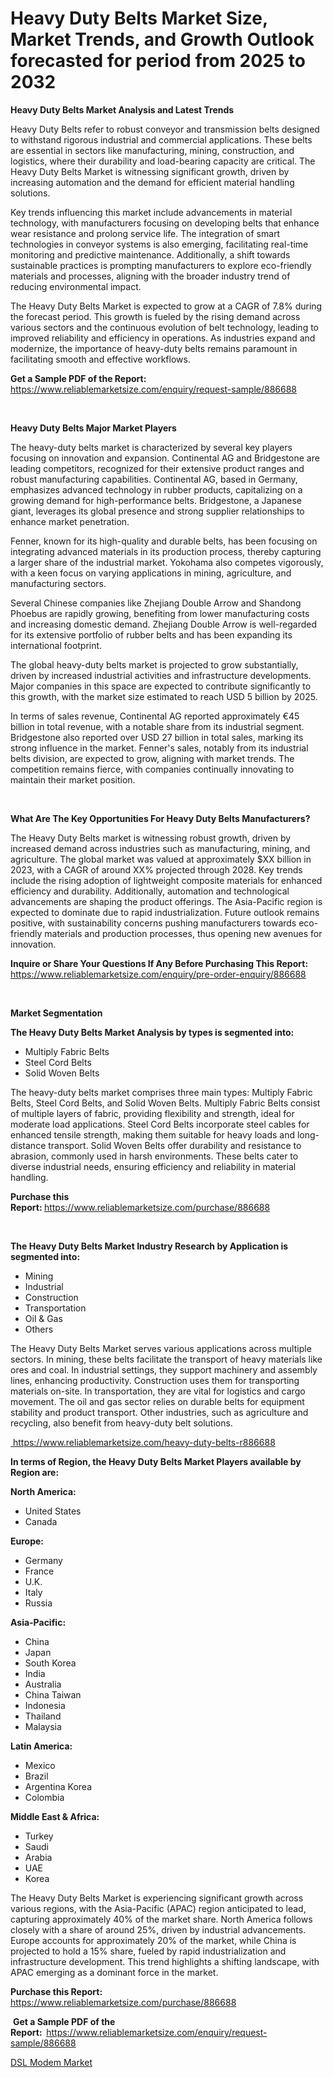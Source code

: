 <p><h1>Heavy Duty Belts Market Size, Market Trends, and Growth Outlook forecasted for period from 2025 to 2032</h1></p><p><strong>Heavy Duty Belts Market Analysis and Latest Trends</strong></p>
<p><p>Heavy Duty Belts refer to robust conveyor and transmission belts designed to withstand rigorous industrial and commercial applications. These belts are essential in sectors like manufacturing, mining, construction, and logistics, where their durability and load-bearing capacity are critical. The Heavy Duty Belts Market is witnessing significant growth, driven by increasing automation and the demand for efficient material handling solutions. </p><p>Key trends influencing this market include advancements in material technology, with manufacturers focusing on developing belts that enhance wear resistance and prolong service life. The integration of smart technologies in conveyor systems is also emerging, facilitating real-time monitoring and predictive maintenance. Additionally, a shift towards sustainable practices is prompting manufacturers to explore eco-friendly materials and processes, aligning with the broader industry trend of reducing environmental impact.</p><p>The Heavy Duty Belts Market is expected to grow at a CAGR of 7.8% during the forecast period. This growth is fueled by the rising demand across various sectors and the continuous evolution of belt technology, leading to improved reliability and efficiency in operations. As industries expand and modernize, the importance of heavy-duty belts remains paramount in facilitating smooth and effective workflows.</p></p>
<p><strong>Get a Sample PDF of the Report:&nbsp;</strong> <a href="https://www.reliablemarketsize.com/enquiry/request-sample/886688?utm_campaign=3456&utm_medium=2&utm_source=Github&utm_content=ia&utm_term=08042025&utm_id=heavy-duty-belts">https://www.reliablemarketsize.com/enquiry/request-sample/886688</a></p>
<p>&nbsp;</p>
<p><strong>Heavy Duty Belts Major Market Players</strong></p>
<p><p>The heavy-duty belts market is characterized by several key players focusing on innovation and expansion. Continental AG and Bridgestone are leading competitors, recognized for their extensive product ranges and robust manufacturing capabilities. Continental AG, based in Germany, emphasizes advanced technology in rubber products, capitalizing on a growing demand for high-performance belts. Bridgestone, a Japanese giant, leverages its global presence and strong supplier relationships to enhance market penetration.</p><p>Fenner, known for its high-quality and durable belts, has been focusing on integrating advanced materials in its production process, thereby capturing a larger share of the industrial market. Yokohama also competes vigorously, with a keen focus on varying applications in mining, agriculture, and manufacturing sectors.</p><p>Several Chinese companies like Zhejiang Double Arrow and Shandong Phoebus are rapidly growing, benefiting from lower manufacturing costs and increasing domestic demand. Zhejiang Double Arrow is well-regarded for its extensive portfolio of rubber belts and has been expanding its international footprint.</p><p>The global heavy-duty belts market is projected to grow substantially, driven by increased industrial activities and infrastructure developments. Major companies in this space are expected to contribute significantly to this growth, with the market size estimated to reach USD 5 billion by 2025.</p><p>In terms of sales revenue, Continental AG reported approximately €45 billion in total revenue, with a notable share from its industrial segment. Bridgestone also reported over USD 27 billion in total sales, marking its strong influence in the market. Fenner's sales, notably from its industrial belts division, are expected to grow, aligning with market trends. The competition remains fierce, with companies continually innovating to maintain their market position.</p></p>
<p>&nbsp;</p>
<p><strong>What Are The Key Opportunities For Heavy Duty Belts Manufacturers?</strong></p>
<p><p>The Heavy Duty Belts market is witnessing robust growth, driven by increased demand across industries such as manufacturing, mining, and agriculture. The global market was valued at approximately $XX billion in 2023, with a CAGR of around XX% projected through 2028. Key trends include the rising adoption of lightweight composite materials for enhanced efficiency and durability. Additionally, automation and technological advancements are shaping the product offerings. The Asia-Pacific region is expected to dominate due to rapid industrialization. Future outlook remains positive, with sustainability concerns pushing manufacturers towards eco-friendly materials and production processes, thus opening new avenues for innovation.</p></p>
<p><strong>Inquire or Share Your Questions If Any Before Purchasing This Report:</strong> <a href="https://www.reliablemarketsize.com/enquiry/pre-order-enquiry/886688?utm_campaign=3456&utm_medium=2&utm_source=Github&utm_content=ia&utm_term=08042025&utm_id=heavy-duty-belts">https://www.reliablemarketsize.com/enquiry/pre-order-enquiry/886688</a></p>
<p>&nbsp;</p>
<p><strong>Market Segmentation</strong></p>
<p><strong>The Heavy Duty Belts Market Analysis by types is segmented into:</strong></p>
<p><ul><li>Multiply Fabric Belts</li><li>Steel Cord Belts</li><li>Solid Woven Belts</li></ul></p>
<p><p>The heavy-duty belts market comprises three main types: Multiply Fabric Belts, Steel Cord Belts, and Solid Woven Belts. Multiply Fabric Belts consist of multiple layers of fabric, providing flexibility and strength, ideal for moderate load applications. Steel Cord Belts incorporate steel cables for enhanced tensile strength, making them suitable for heavy loads and long-distance transport. Solid Woven Belts offer durability and resistance to abrasion, commonly used in harsh environments. These belts cater to diverse industrial needs, ensuring efficiency and reliability in material handling.</p></p>
<p><strong>Purchase this Report:&nbsp;</strong><a href="https://www.reliablemarketsize.com/purchase/886688?utm_campaign=3456&utm_medium=2&utm_source=Github&utm_content=ia&utm_term=08042025&utm_id=heavy-duty-belts">https://www.reliablemarketsize.com/purchase/886688</a></p>
<p>&nbsp;</p>
<p><strong>The Heavy Duty Belts Market Industry Research by Application is segmented into:</strong></p>
<p><ul><li>Mining</li><li>Industrial</li><li>Construction</li><li>Transportation</li><li>Oil & Gas</li><li>Others</li></ul></p>
<p><p>The Heavy Duty Belts Market serves various applications across multiple sectors. In mining, these belts facilitate the transport of heavy materials like ores and coal. In industrial settings, they support machinery and assembly lines, enhancing productivity. Construction uses them for transporting materials on-site. In transportation, they are vital for logistics and cargo movement. The oil and gas sector relies on durable belts for equipment stability and product transport. Other industries, such as agriculture and recycling, also benefit from heavy-duty belt solutions.</p></p>
<p><a href="https://www.reliablemarketsize.com/heavy-duty-belts-r886688?utm_campaign=3456&utm_medium=2&utm_source=Github&utm_content=ia&utm_term=08042025&utm_id=heavy-duty-belts">&nbsp;https://www.reliablemarketsize.com/heavy-duty-belts-r886688</a></p>
<p><strong>In terms of Region, the Heavy Duty Belts Market Players available by Region are:</strong></p>
<p>
    <p> <strong> North America: </strong>
        <ul>
            <li>United States</li>
            <li>Canada</li>
        </ul>
        </p> 
    <p> <strong> Europe: </strong>
        <ul>
            <li>Germany</li>
            <li>France</li>
            <li>U.K.</li>
            <li>Italy</li>
            <li>Russia</li>
        </ul>
        </p> 
    <p> <strong> Asia-Pacific: </strong>
        <ul>
            <li>China</li>
            <li>Japan</li>
            <li>South Korea</li>
            <li>India</li>
            <li>Australia</li>
            <li>China Taiwan</li>
            <li>Indonesia</li>
            <li>Thailand</li>
            <li>Malaysia</li>
        </ul>
        </p> 
    <p> <strong> Latin America: </strong>
        <ul>
            <li>Mexico</li>
            <li>Brazil</li>
            <li>Argentina Korea</li>
            <li>Colombia</li>
        </ul>
        </p> 
    <p> <strong> Middle East & Africa: </strong>
        <ul>
            <li>Turkey</li>
            <li>Saudi</li>
            <li>Arabia</li>
            <li>UAE</li>
            <li>Korea</li>
        </ul>
    </p>
    </p>
<p><p>The Heavy Duty Belts Market is experiencing significant growth across various regions, with the Asia-Pacific (APAC) region anticipated to lead, capturing approximately 40% of the market share. North America follows closely with a share of around 25%, driven by industrial advancements. Europe accounts for approximately 20% of the market, while China is projected to hold a 15% share, fueled by rapid industrialization and infrastructure development. This trend highlights a shifting landscape, with APAC emerging as a dominant force in the market.</p></p>
<p><strong>Purchase this Report: </strong><a href="https://www.reliablemarketsize.com/purchase/886688?utm_campaign=3456&utm_medium=2&utm_source=Github&utm_content=ia&utm_term=08042025&utm_id=heavy-duty-belts">https://www.reliablemarketsize.com/purchase/886688</a></p>
<p>&nbsp;<strong>Get a Sample PDF of the Report:&nbsp;&nbsp;</strong><a href="https://www.reliablemarketsize.com/enquiry/request-sample/886688?utm_campaign=3456&utm_medium=2&utm_source=Github&utm_content=ia&utm_term=08042025&utm_id=heavy-duty-belts">https://www.reliablemarketsize.com/enquiry/request-sample/886688</a></p>
<p><strong></strong></p>
<p><p><a href="https://github.com/claracpegios/Market-Research-Report-List-1/blob/main/dsl-modem-market.md?utm_campaign=3456&utm_medium=2&utm_source=Github&utm_content=ia&utm_term=08042025&utm_id=heavy-duty-belts">DSL Modem Market</a></p></p>